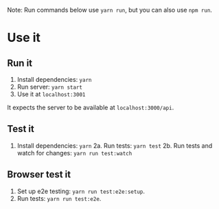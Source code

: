 Note: Run commands below use `yarn run`, but you can also use `npm run`.

# Use it

## Run it

1. Install dependencies: `yarn`
2. Run server: `yarn start`
3. Use it at `localhost:3001`

It expects the server to be available at `localhost:3000/api`.

## Test it

1. Install dependencies: `yarn`
2a. Run tests: `yarn test`
2b. Run tests and watch for changes: `yarn run test:watch`

## Browser test it

1. Set up e2e testing: `yarn run test:e2e:setup`.
2. Run tests: `yarn run test:e2e`.
